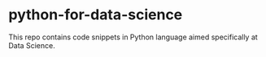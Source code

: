 # python-for-data-science
This repo contains code snippets in Python language aimed specifically at Data Science.
